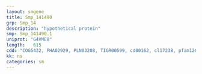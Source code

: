 ```yaml
---
layout: smgene
title: Smp_141490
grp: Smp_14
description: "hypothetical protein"
smp: Smp_141490.1
uniprot: "G4VME8"
length:   615
cdd: "COG5432, PHA02929, PLN03208, TIGR00599, cd00162, cl17238, pfam12678, pfam13639, smart00184"
kk: ns
categories: sm
---
```

